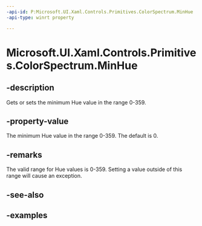 ```yaml
---
-api-id: P:Microsoft.UI.Xaml.Controls.Primitives.ColorSpectrum.MinHue
-api-type: winrt property

---
```

<!-- Property syntax.
public int MinHue { get;  set; }
-->

# Microsoft.UI.Xaml.Controls.Primitives.ColorSpectrum.MinHue


## -description

Gets or sets the minimum Hue value in the range 0-359.


## -property-value

The minimum Hue value in the range 0-359. The default is 0.


## -remarks

The valid range for Hue values is 0-359. Setting a value outside of this range will cause an exception.


## -see-also


## -examples


